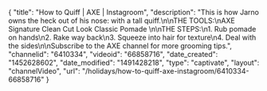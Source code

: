 {
    "title": "How to Quiff | AXE |  Instagroom",
    "description": "This is how Jarno owns the heck out of his nose: with a tall quiff.\n\nTHE TOOLS:\nAXE Signature Clean Cut Look Classic Pomade \n\nTHE STEPS:\n1. Rub pomade on hands\n2. Rake way back\n3. Squeeze into hair for texture\n4. Deal with the sides\n\nSubscribe to the AXE channel for more grooming tips.",
    "channelid": "6410334",
    "videoid": "66858716",
    "date_created": "1452628602",
    "date_modified": "1491428218",
    "type": "captivate",
    "layout": "channelVideo",
    "url": "\/holidays\/how-to-quiff-axe-instagroom\/6410334-66858716"
}